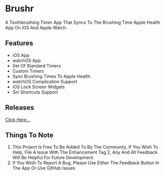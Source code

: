 # Brushr

A Toothbrushing Timer App That Syncs To The Brushing Time Apple Health App On iOS And Apple Watch. 

## Features

- iOS App
- watchOS App
- Set Of Standard Timers
- Custom Timers
- Sync Brushing Times To Apple Health
- watchOS Complication Support
- iOS Lock Screen Widgets
- Siri Shortcuts Support

## Releases

[Click Here...](https://github.com/markydoodled/Brushr/releases)

## Things To Note

1. This Project Is Free To Be Added To By The Community, If You Wish To Help, File A Issue With The Enhancement Tag
2, Any And All Feedback Will Be Helpful For Future Development
3. If You Wish To Report A Bug, Please Use Either The Feedback Button In The App Or Use GitHub Issues
